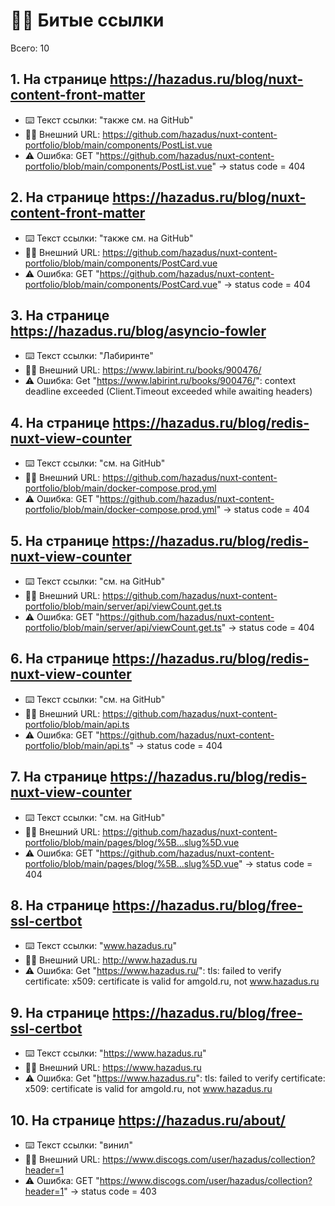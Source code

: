 # ⛓️‍💥 Битые ссылки

Всего: 10

## 1. На странице https://hazadus.ru/blog/nuxt-content-front-matter

- ⌨️ Текст ссылки: "также см. на GitHub"
- ⛓️‍💥 Внешний URL: https://github.com/hazadus/nuxt-content-portfolio/blob/main/components/PostList.vue
- ⚠️ Ошибка: GET "https://github.com/hazadus/nuxt-content-portfolio/blob/main/components/PostList.vue" → status code = 404

## 2. На странице https://hazadus.ru/blog/nuxt-content-front-matter

- ⌨️ Текст ссылки: "также см. на GitHub"
- ⛓️‍💥 Внешний URL: https://github.com/hazadus/nuxt-content-portfolio/blob/main/components/PostCard.vue
- ⚠️ Ошибка: GET "https://github.com/hazadus/nuxt-content-portfolio/blob/main/components/PostCard.vue" → status code = 404

## 3. На странице https://hazadus.ru/blog/asyncio-fowler

- ⌨️ Текст ссылки: "Лабиринте"
- ⛓️‍💥 Внешний URL: https://www.labirint.ru/books/900476/
- ⚠️ Ошибка: Get "https://www.labirint.ru/books/900476/": context deadline exceeded (Client.Timeout exceeded while awaiting headers)

## 4. На странице https://hazadus.ru/blog/redis-nuxt-view-counter

- ⌨️ Текст ссылки: "см. на GitHub"
- ⛓️‍💥 Внешний URL: https://github.com/hazadus/nuxt-content-portfolio/blob/main/docker-compose.prod.yml
- ⚠️ Ошибка: GET "https://github.com/hazadus/nuxt-content-portfolio/blob/main/docker-compose.prod.yml" → status code = 404

## 5. На странице https://hazadus.ru/blog/redis-nuxt-view-counter

- ⌨️ Текст ссылки: "см. на GitHub"
- ⛓️‍💥 Внешний URL: https://github.com/hazadus/nuxt-content-portfolio/blob/main/server/api/viewCount.get.ts
- ⚠️ Ошибка: GET "https://github.com/hazadus/nuxt-content-portfolio/blob/main/server/api/viewCount.get.ts" → status code = 404

## 6. На странице https://hazadus.ru/blog/redis-nuxt-view-counter

- ⌨️ Текст ссылки: "см. на GitHub"
- ⛓️‍💥 Внешний URL: https://github.com/hazadus/nuxt-content-portfolio/blob/main/api.ts
- ⚠️ Ошибка: GET "https://github.com/hazadus/nuxt-content-portfolio/blob/main/api.ts" → status code = 404

## 7. На странице https://hazadus.ru/blog/redis-nuxt-view-counter

- ⌨️ Текст ссылки: "см. на GitHub"
- ⛓️‍💥 Внешний URL: https://github.com/hazadus/nuxt-content-portfolio/blob/main/pages/blog/%5B...slug%5D.vue
- ⚠️ Ошибка: GET "https://github.com/hazadus/nuxt-content-portfolio/blob/main/pages/blog/%5B...slug%5D.vue" → status code = 404

## 8. На странице https://hazadus.ru/blog/free-ssl-certbot

- ⌨️ Текст ссылки: "www.hazadus.ru"
- ⛓️‍💥 Внешний URL: http://www.hazadus.ru
- ⚠️ Ошибка: Get "https://www.hazadus.ru/": tls: failed to verify certificate: x509: certificate is valid for amgold.ru, not www.hazadus.ru

## 9. На странице https://hazadus.ru/blog/free-ssl-certbot

- ⌨️ Текст ссылки: "https://www.hazadus.ru"
- ⛓️‍💥 Внешний URL: https://www.hazadus.ru
- ⚠️ Ошибка: Get "https://www.hazadus.ru": tls: failed to verify certificate: x509: certificate is valid for amgold.ru, not www.hazadus.ru

## 10. На странице https://hazadus.ru/about/

- ⌨️ Текст ссылки: "винил"
- ⛓️‍💥 Внешний URL: https://www.discogs.com/user/hazadus/collection?header=1
- ⚠️ Ошибка: GET "https://www.discogs.com/user/hazadus/collection?header=1" → status code = 403

